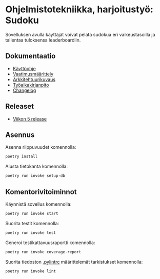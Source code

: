 # Ohjelmistotekniikka, harjoitustyö: Sudoku

Sovelluksen avulla käyttäjät voivat pelata sudokua eri vaikeustasoilla ja tallentaa tuloksensa leaderboardiin.

## Dokumentaatio

- [Käyttöohje](https://github.com/uyenmh/ot-harjoitustyo/blob/master/dokumentaatio/kayttoohje.md)
- [Vaatimusmäärittely](https://github.com/uyenmh/ot-harjoitustyo/blob/master/dokumentaatio/vaatimusmaarittely.md)
- [Arkkitehtuurikuvaus](https://github.com/uyenmh/ot-harjoitustyo/blob/master/dokumentaatio/arkkitehtuuri.md)
- [Työaikakirjanpito](https://github.com/uyenmh/ot-harjoitustyo/blob/master/dokumentaatio/tuntikirjanpito.md)
- [Changelog](https://github.com/uyenmh/ot-harjoitustyo/blob/master/dokumentaatio/changelog.md)


## Releaset

- [Viikon 5 release](https://github.com/uyenmh/ot-harjoitustyo/releases/tag/viikko5)

## Asennus

Asenna riippuvuudet komennolla:
```bash
poetry install
```

Alusta tietokanta komennolla:
```bash
poetry run invoke setup-db
```

## Komentorivitoiminnot 

Käynnistä sovellus komennolla:
```bash
poetry run invoke start
```

Suorita testit komennolla:
```bash
poetry run invoke test
```

Generoi testikattavuusraportti komennolla:
```bash
poetry run invoke coverage-report
```
Suorita tiedoston [.pylintrc](https://github.com/uyenmh/ot-harjoitustyo/blob/master/.pylintrc) määrittelemät tarkistukset komennolla:
```bash
poetry run invoke lint
```
